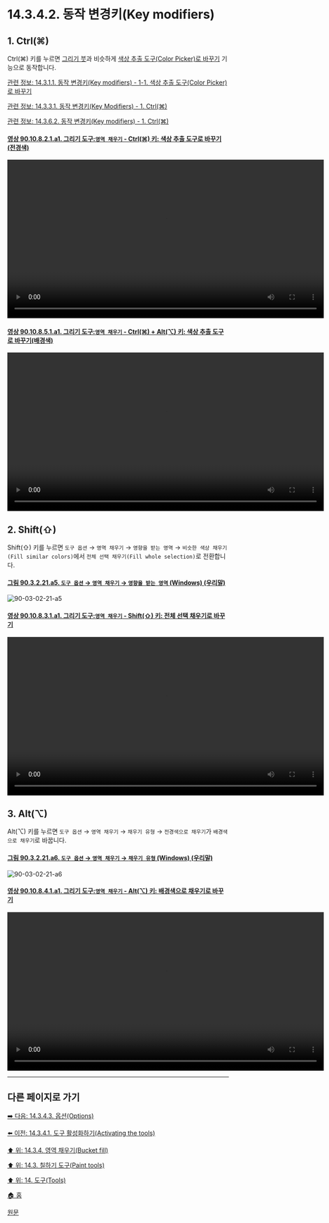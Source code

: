 # 14.3.4.2. 동작 변경키(Key modifiers)

<a id="14-03-04-02-s1"></a>

## 1. Ctrl(⌘)
Ctrl(⌘) 키를 누르면 [그리기 붓](./14-03-07-paintbrush.md)과 비슷하게 [색상 추출 도구(Color Picker)로 바꾸기](./14-03-01-01-key_modifiers.md#14-03-01-01-s1-01) 기능으로 동작합니다.

[관련 정보: 14.3.1.1. 동작 변경키(Key modifiers) - 1-1. 색상 추출 도구(Color Picker)로 바꾸기](./14-03-01-01-key_modifiers.md#14-03-01-01-s1-01)

[관련 정보: 14.3.3.1. 동작 변경키(Key Modifiers) - 1. Ctrl(⌘)](./14-03-03-01-key_modifiers.md#14-03-03-01-s1)

[관련 정보: 14.3.6.2. 동작 변경키(Key modifiers) - 1. Ctrl(⌘)](./14-03-06-02-key_modifiers.md#14-03-06-02-s1)

<a id="90-10-08-02-01-a1"></a>

#### [영상 90.10.8.2.1.a1. 그리기 도구:`영역 채우기` - Ctrl(⌘) 키: 색상 추출 도구로 바꾸기(전경색)](./90-10-08-02-01-switch_tool_mode.md#90-10-08-02-01-a1)

<video controls="controls" width="720" src="https://github.com/wonder13662/gimp/assets/15767104/4502c02b-fdf7-4ead-9486-bc1c8e9bd7b4"></video>

<a id="90-10-08-05-01-a1"></a>

#### [영상 90.10.8.5.1.a1. 그리기 도구:`영역 채우기` - Ctrl(⌘) + Alt(⌥) 키: 색상 추출 도구로 바꾸기(배경색)](./90-10-08-02-01-switch_tool_mode.md#90-10-08-02-01-a1)
<video controls="controls" width="720" src="https://github.com/wonder13662/gimp/assets/15767104/e837e7a6-1841-4a61-9a30-a1787ec356f3"></video>

<a id="14-03-04-02-s2"></a>

## 2. Shift(⇧)
Shift(⇧) 키를 누르면 `도구 옵션` → `영역 채우기` → `영향을 받는 영역` → `비슷한 색상 채우기(Fill similar colors)`에서 `전체 선택 채우기(Fill whole selection)`로 전환합니다.

<a id="90-03-02-21-a5"></a>

#### [그림 90.3.2.21.a5. `도구 옵션` → `영역 채우기` → `영향을 받는 영역` (Windows) (우리말)](./90-03-02-21-bucket_fill.md#90-03-02-21-a5)
![90-03-02-21-a5](https://github.com/wonder13662/gimp/assets/15767104/41ac51ab-56bb-48d6-99e5-bdd43578d77f)

<a id="90-10-08-03-01-a1"></a>

#### [영상 90.10.8.3.1.a1. 그리기 도구:`영역 채우기` - Shift(⇧) 키: 전체 선택 채우기로 바꾸기](./90-10-08-03-01-switch_fill_whole_selection.md#90-10-08-03-01-a1)
<video controls="controls" width="720" src="https://github.com/wonder13662/gimp/assets/15767104/26b80938-5dc1-47ab-9817-d814474b02b5"></video>

<a id="14-03-04-02-s3"></a>

## 3. Alt(⌥)
Alt(⌥) 키를 누르면 `도구 옵션` → `영역 채우기` → `채우기 유형` → `전경색으로 채우기`가 `배경색으로 채우기`로 바꿉니다.

<a id="90-03-02-21-a6"></a>

#### [그림 90.3.2.21.a6. `도구 옵션` → `영역 채우기` → `채우기 유형` (Windows) (우리말)](./90-03-02-21-bucket_fill.md#90-03-02-21-a6)
![90-03-02-21-a6](https://github.com/wonder13662/gimp/assets/15767104/f61767e0-bb49-4fe5-bb42-8c472f13b609)

<a id="90-10-08-04-01-a1"></a>

#### [영상 90.10.8.4.1.a1. 그리기 도구:`영역 채우기` - Alt(⌥) 키: 배경색으로 채우기로 바꾸기](./90-10-08-04-01-switch_bg_color_fill.md#90-10-08-04-01-a1)
<video controls="controls" width="720" src="https://github.com/wonder13662/gimp/assets/15767104/eee1bf4a-aebf-486f-afff-f3a354dc828c"></video>

***

## 다른 페이지로 가기

[➡️ 다음: 14.3.4.3. 옵션(Options)](./14-03-04-03-00-options.md)

[⬅️ 이전: 14.3.4.1. 도구 활성화하기(Activating the tools)](./14-03-04-01-activating_the_tool.md)

[⬆️ 위: 14.3.4. 영역 채우기(Bucket fill)](./14-03-04-00-bucket-fill.md)

[⬆️ 위: 14.3. 칠하기 도구(Paint tools)](./14-03-00-paint-tools.md)

[⬆️ 위: 14. 도구(Tools)](./14-00-tools.md)

[🏠 홈](./00-home.md)

[원문](https://docs.gimp.org/2.10/ko/gimp-tool-bucket-fill.html#idm12543)
